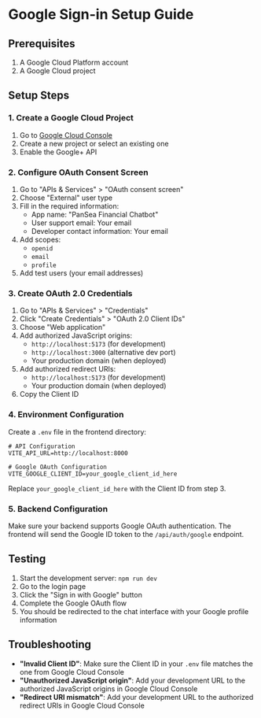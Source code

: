 # Google Sign-in Setup Guide

## Prerequisites

1. A Google Cloud Platform account
2. A Google Cloud project

## Setup Steps

### 1. Create a Google Cloud Project

1. Go to [Google Cloud Console](https://console.cloud.google.com/)
2. Create a new project or select an existing one
3. Enable the Google+ API

### 2. Configure OAuth Consent Screen

1. Go to "APIs & Services" > "OAuth consent screen"
2. Choose "External" user type
3. Fill in the required information:
   - App name: "PanSea Financial Chatbot"
   - User support email: Your email
   - Developer contact information: Your email
4. Add scopes:
   - `openid`
   - `email`
   - `profile`
5. Add test users (your email addresses)

### 3. Create OAuth 2.0 Credentials

1. Go to "APIs & Services" > "Credentials"
2. Click "Create Credentials" > "OAuth 2.0 Client IDs"
3. Choose "Web application"
4. Add authorized JavaScript origins:
   - `http://localhost:5173` (for development)
   - `http://localhost:3000` (alternative dev port)
   - Your production domain (when deployed)
5. Add authorized redirect URIs:
   - `http://localhost:5173` (for development)
   - Your production domain (when deployed)
6. Copy the Client ID

### 4. Environment Configuration

Create a `.env` file in the frontend directory:

```env
# API Configuration
VITE_API_URL=http://localhost:8000

# Google OAuth Configuration
VITE_GOOGLE_CLIENT_ID=your_google_client_id_here
```

Replace `your_google_client_id_here` with the Client ID from step 3.

### 5. Backend Configuration

Make sure your backend supports Google OAuth authentication. The frontend will send the Google ID token to the `/api/auth/google` endpoint.

## Testing

1. Start the development server: `npm run dev`
2. Go to the login page
3. Click the "Sign in with Google" button
4. Complete the Google OAuth flow
5. You should be redirected to the chat interface with your Google profile information

## Troubleshooting

- **"Invalid Client ID"**: Make sure the Client ID in your `.env` file matches the one from Google Cloud Console
- **"Unauthorized JavaScript origin"**: Add your development URL to the authorized JavaScript origins in Google Cloud Console
- **"Redirect URI mismatch"**: Add your development URL to the authorized redirect URIs in Google Cloud Console
